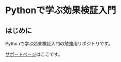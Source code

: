 # Pythonで学ぶ効果検証入門
## はじめに
Pythonで学ぶ効果検証入門の勉強用リポジトリです。

[サポートページ](https://github.com/HirotakeIto/intro_to_impact_evaluation_with_python)はここです。
